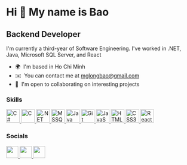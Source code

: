 Hi 👋 My name is Bao
===========================================================================================================================

Backend Developer
-----------------

I'm currently a third-year of Software Engineering. I've worked in .NET, Java, Microsoft SQL Server, and React

* 🌍  I'm based in Ho Chi Minh
* ✉️  You can contact me at [mglongbao@gmail.com](mailto:mglongbao@gmail.com)
* 🤝  I'm open to collaborating on interesting projects

### Skills


<p align="left">
	<a href="https://docs.microsoft.com/en-us/dotnet/csharp/" target="_blank" rel="noreferrer">
		<img src="https://raw.githubusercontent.com/danielcranney/readme-generator/main/public/icons/skills/csharp-colored.svg" width="36" height="36" alt="C#" />
	</a>
	<a href="https://docs.microsoft.com/en-us/cpp/?view=msvc-170" target="_blank" rel="noreferrer">
		<img src="https://raw.githubusercontent.com/danielcranney/readme-generator/main/public/icons/skills/c-colored.svg" width="36" height="36" alt="C" />
	</a>
	<a href="https://dotnet.microsoft.com/en-us/" target="_blank" rel="noreferrer">
		<img src="https://raw.githubusercontent.com/danielcranney/readme-generator/main/public/icons/skills/dot-net-colored.svg" width="36" height="36" alt=".NET" />
	</a>
	<a href="https://learn.microsoft.com/en-us/sql/sql-server/?view=sql-server-ver16" target="_blank" rel="noreferrer">
		<img src="https://github.com/marwin1991/profile-technology-icons/assets/19180175/3b371807-db7c-45b4-8720-c0cfc901680a" width="36" height="36" alt="MSSQL"/>
	</a>
	<a href="https://www.oracle.com/java/" target="_blank" rel="noreferrer">
		<img src="https://raw.githubusercontent.com/danielcranney/readme-generator/main/public/icons/skills/java-colored.svg" width="36" height="36" alt="Java" />
	</a>
	<a href="https://git-scm.com/" target="_blank" rel="noreferrer">
		<img src="https://raw.githubusercontent.com/danielcranney/readme-generator/main/public/icons/skills/git-colored.svg" width="36" height="36" alt="Git" />
	</a>
	<a href="https://developer.mozilla.org/en-US/docs/Web/JavaScript" target="_blank" rel="noreferrer">
		<img src="https://raw.githubusercontent.com/danielcranney/readme-generator/main/public/icons/skills/javascript-colored.svg" width="36" height="36" alt="JavaScript" />
	</a>
	<a href="https://developer.mozilla.org/en-US/docs/Glossary/HTML5" target="_blank" rel="noreferrer">
		<img src="https://raw.githubusercontent.com/danielcranney/readme-generator/main/public/icons/skills/html5-colored.svg" width="36" height="36" alt="HTML5" />
	</a>
	<a href="https://www.w3.org/TR/CSS/#css" target="_blank" rel="noreferrer">
		<img src="https://raw.githubusercontent.com/danielcranney/readme-generator/main/public/icons/skills/css3-colored.svg" width="36" height="36" alt="CSS3" />
	</a>
	<a href="https://reactjs.org/" target="_blank" rel="noreferrer">
		<img src="https://raw.githubusercontent.com/danielcranney/readme-generator/main/public/icons/skills/react-colored.svg" width="36" height="36" alt="React" />
	</a>
</p>


### Socials

<p align="left"> 
	<a href="https://www.facebook.com/baomnl123" target="_blank" rel="noreferrer"> 
		<picture> 
			<source media="(prefers-color-scheme: dark)" srcset="https://raw.githubusercontent.com/danielcranney/readme-generator/main/public/icons/socials/facebook-dark.svg" /> 
			<source media="(prefers-color-scheme: light)" srcset="https://raw.githubusercontent.com/danielcranney/readme-generator/main/public/icons/socials/facebook.svg" /> 
			<img src="https://raw.githubusercontent.com/danielcranney/readme-generator/main/public/icons/socials/facebook.svg" width="32" height="32" /> 
		</picture> 
	</a> 
	<a href="https://www.github.com/baomnl123" target="_blank" rel="noreferrer"> 
		<picture> 
			<source media="(prefers-color-scheme: dark)" srcset="https://raw.githubusercontent.com/danielcranney/readme-generator/main/public/icons/socials/github-dark.svg" /> 
			<source media="(prefers-color-scheme: light)" srcset="https://raw.githubusercontent.com/danielcranney/readme-generator/main/public/icons/socials/github.svg" /> 
			<img src="https://raw.githubusercontent.com/danielcranney/readme-generator/main/public/icons/socials/github.svg" width="32" height="32" /> 
		</picture> 
	</a> 
	<a href="https://www.linkedin.com/in/baomnl123" target="_blank" rel="noreferrer"> 
		<picture> 
			<source media="(prefers-color-scheme: dark)" srcset="https://raw.githubusercontent.com/danielcranney/readme-generator/main/public/icons/socials/linkedin-dark.svg" /> 
			<source media="(prefers-color-scheme: light)" srcset="https://raw.githubusercontent.com/danielcranney/readme-generator/main/public/icons/socials/linkedin.svg" /> 
			<img src="https://raw.githubusercontent.com/danielcranney/readme-generator/main/public/icons/socials/linkedin.svg" width="32" height="32" /> 
		</picture> 
	</a>
</p>

<!--
### Badges

<b>My GitHub Stats</b>

<a href="http://www.github.com/baomnl123"><img src="https://github-readme-stats.vercel.app/api?username=baomnl123&show_icons=true&hide=stars,&count_private=true&title_color=0891b2&text_color=ffffff&icon_color=0891b2&bg_color=1c1917&hide_border=true&show_icons=true" alt="baomnl123's GitHub stats" /></a>

<a href="https://github.com/baomnl123" align="left"><img src="https://github-readme-stats.vercel.app/api/top-langs/?username=baomnl123&langs_count=10&title_color=0891b2&text_color=ffffff&icon_color=0891b2&bg_color=1c1917&hide_border=true&locale=en&custom_title=Top%20%Languages" alt="Top Languages" /></a>
-->

<!--
**baomnl123/baomnl123** is a ✨ _special_ ✨ repository because its `README.md` (this file) appears on your GitHub profile.

Here are some ideas to get you started:

- 🔭 I’m currently working on ...
- 🌱 I’m currently learning ...
- 👯 I’m looking to collaborate on ...
- 🤔 I’m looking for help with ...
- 💬 Ask me about ...
- 📫 How to reach me: ...
- 😄 Pronouns: ...
- ⚡ Fun fact: ...
-->
